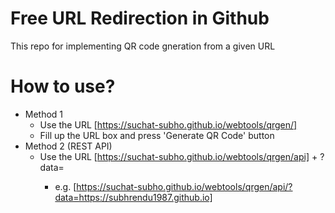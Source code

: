# Free URL Redirection in Github
This repo for implementing QR code gneration from a given URL

# How to use?
* Method 1
	- Use the URL [https://suchat-subho.github.io/webtools/qrgen/]
	- Fill up the URL box and press 'Generate QR Code' button
* Method 2 (REST API)
	- Use the URL [https://suchat-subho.github.io/webtools/qrgen/api] + ?data=<TARGET URL> 
		- e.g. [https://suchat-subho.github.io/webtools/qrgen/api/?data=https://subhrendu1987.github.io]
